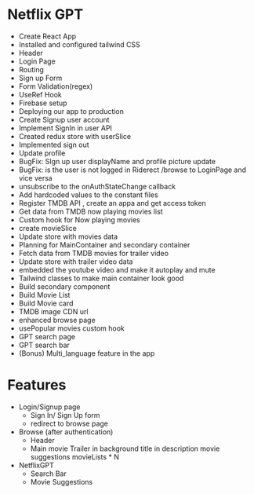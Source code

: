 # Netflix GPT
- Create React App
- Installed and configured tailwind CSS
- Header
- Login Page
- Routing
- Sign up Form
- Form Validation(regex)
- UseRef Hook
- Firebase setup
- Deploying our app to production
- Create Signup user account
- Implement SignIn in user API
- Created redux store with userSlice
- Implemented sign out
- Update profile 
- BugFix: SIgn up user displayName and profile picture update
- BugFix: is the user is not logged in Riderect /browse to LoginPage and vice versa
- unsubscribe to the onAuthStateChange callback
- Add hardcoded values to the constant files
- Register TMDB API , create an appa and get access token
- Get data from TMDB now playing movies list
- Custom hook for Now playing movies
- create movieSlice
- Update store with movies data
- Planning for MainContainer and secondary container
- Fetch data from TMDB movies for trailer video
- Update store with trailer video data
- embedded the youtube video and make it autoplay and mute
- Tailwind classes to make main container look good
- Build secondary component
- Build Movie List
- Build Movie card
- TMDB image CDN url
- enhanced browse page
- usePopular movies custom hook
- GPT search page
- GPT search bar
- (Bonus) Multi_language feature in the app

# Features
- Login/Signup page
    - Sign In/ Sign Up form
    - redirect to browse page
- Browse (after authentication)
    - Header
    - Main movie
        Trailer in background
        title in description
        movie suggestions
            movieLists * N
- NetflixGPT
    - Search Bar
    - Movie Suggestions
    